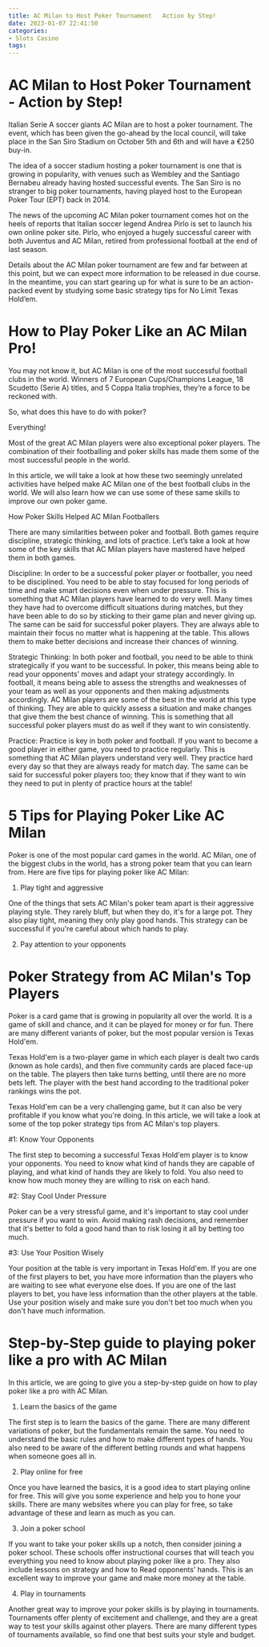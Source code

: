 ```yaml
---
title: AC Milan to Host Poker Tournament   Action by Step!
date: 2023-01-07 22:41:50
categories:
- Slots Casino
tags:
---
```



#  AC Milan to Host Poker Tournament - Action by Step!

Italian Serie A soccer giants AC Milan are to host a poker tournament. The event, which has been given the go-ahead by the local council, will take place in the San Siro Stadium on October 5th and 6th and will have a €250 buy-in.

The idea of a soccer stadium hosting a poker tournament is one that is growing in popularity, with venues such as Wembley and the Santiago Bernabeu already having hosted successful events. The San Siro is no stranger to big poker tournaments, having played host to the European Poker Tour (EPT) back in 2014.

The news of the upcoming AC Milan poker tournament comes hot on the heels of reports that Italian soccer legend Andrea Pirlo is set to launch his own online poker site. Pirlo, who enjoyed a hugely successful career with both Juventus and AC Milan, retired from professional football at the end of last season.

Details about the AC Milan poker tournament are few and far between at this point, but we can expect more information to be released in due course. In the meantime, you can start gearing up for what is sure to be an action-packed event by studying some basic strategy tips for No Limit Texas Hold’em.

#  How to Play Poker Like an AC Milan Pro!

You may not know it, but AC Milan is one of the most successful football clubs in the world. Winners of 7 European Cups/Champions League, 18 Scudetto (Serie A) titles, and 5 Coppa Italia trophies, they’re a force to be reckoned with.

So, what does this have to do with poker?

Everything!

Most of the great AC Milan players were also exceptional poker players. The combination of their footballing and poker skills has made them some of the most successful people in the world.

In this article, we will take a look at how these two seemingly unrelated activities have helped make AC Milan one of the best football clubs in the world. We will also learn how we can use some of these same skills to improve our own poker game.

How Poker Skills Helped AC Milan Footballers

There are many similarities between poker and football. Both games require discipline, strategic thinking, and lots of practice. Let’s take a look at how some of the key skills that AC Milan players have mastered have helped them in both games.

Discipline: In order to be a successful poker player or footballer, you need to be disciplined. You need to be able to stay focused for long periods of time and make smart decisions even when under pressure. This is something that AC Milan players have learned to do very well. Many times they have had to overcome difficult situations during matches, but they have been able to do so by sticking to their game plan and never giving up. The same can be said for successful poker players. They are always able to maintain their focus no matter what is happening at the table. This allows them to make better decisions and increase their chances of winning.

Strategic Thinking: In both poker and football, you need to be able to think strategically if you want to be successful. In poker, this means being able to read your opponents’ moves and adapt your strategy accordingly. In football, it means being able to assess the strengths and weaknesses of your team as well as your opponents and then making adjustments accordingly. AC Milan players are some of the best in the world at this type of thinking. They are able to quickly assess a situation and make changes that give them the best chance of winning. This is something that all successful poker players must do as well if they want to win consistently.

Practice: Practice is key in both poker and football. If you want to become a good player in either game, you need to practice regularly. This is something that AC Milan players understand very well. They practice hard every day so that they are always ready for match day. The same can be said for successful poker players too; they know that if they want to win they need to put in plenty of practice hours at the table!

#  5 Tips for Playing Poker Like AC Milan

Poker is one of the most popular card games in the world. AC Milan, one of the biggest clubs in the world, has a strong poker team that you can learn from. Here are five tips for playing poker like AC Milan:

1. Play tight and aggressive

One of the things that sets AC Milan's poker team apart is their aggressive playing style. They rarely bluff, but when they do, it's for a large pot. They also play tight, meaning they only play good hands. This strategy can be successful if you're careful about which hands to play.

2. Pay attention to your opponents


#  Poker Strategy from AC Milan's Top Players



Poker is a card game that is growing in popularity all over the world. It is a game of skill and chance, and it can be played for money or for fun. There are many different variants of poker, but the most popular version is Texas Hold'em.

Texas Hold'em is a two-player game in which each player is dealt two cards (known as hole cards), and then five community cards are placed face-up on the table. The players then take turns betting, until there are no more bets left. The player with the best hand according to the traditional poker rankings wins the pot.

Texas Hold'em can be a very challenging game, but it can also be very profitable if you know what you're doing. In this article, we will take a look at some of the top poker strategy tips from AC Milan's top players.

#1: Know Your Opponents

The first step to becoming a successful Texas Hold'em player is to know your opponents. You need to know what kind of hands they are capable of playing, and what kind of hands they are likely to fold. You also need to know how much money they are willing to risk on each hand.

#2: Stay Cool Under Pressure

Poker can be a very stressful game, and it's important to stay cool under pressure if you want to win. Avoid making rash decisions, and remember that it's better to fold a good hand than to risk losing it all by betting too much.

#3: Use Your Position Wisely

Your position at the table is very important in Texas Hold'em. If you are one of the first players to bet, you have more information than the players who are waiting to see what everyone else does. If you are one of the last players to bet, you have less information than the other players at the table. Use your position wisely and make sure you don't bet too much when you don't have much information.

#  Step-by-Step guide to playing poker like a pro with AC Milan

In this article, we are going to give you a step-by-step guide on how to play poker like a pro with AC Milan.

1. Learn the basics of the game

The first step is to learn the basics of the game. There are many different variations of poker, but the fundamentals remain the same. You need to understand the basic rules and how to make different types of hands. You also need to be aware of the different betting rounds and what happens when someone goes all in.

2. Play online for free

Once you have learned the basics, it is a good idea to start playing online for free. This will give you some experience and help you to hone your skills. There are many websites where you can play for free, so take advantage of these and learn as much as you can.

3. Join a poker school

If you want to take your poker skills up a notch, then consider joining a poker school. These schools offer instructional courses that will teach you everything you need to know about playing poker like a pro. They also include lessons on strategy and how to Read opponents’ hands. This is an excellent way to improve your game and make more money at the table.

4. Play in tournaments

Another great way to improve your poker skills is by playing in tournaments. Tournaments offer plenty of excitement and challenge, and they are a great way to test your skills against other players. There are many different types of tournaments available, so find one that best suits your style and budget.